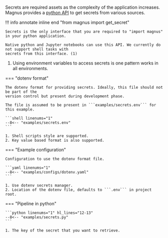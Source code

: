 Secrets are required assets as the complexity of the application increases. Magnus provides a
[python API](/interactions/#magnus.get_secret) to get secrets from various sources.

!!! info annotate inline end "from magnus import get_secret"

    Secrets is the only interface that you are required to "import magnus" in your python application.

    Native python and Jupyter notebooks can use this API. We currently do not support shell tasks with
    secrets from this interface. (1)

1. Using environment variables to access secrets is one pattern works in all environments.

=== "dotenv format"

    The dotenv format for providing secrets. Ideally, this file should not be part of the
    version control but present during development phase.

    The file is assumed to be present in ```examples/secrets.env``` for this example.

    ```shell linenums="1"
    --8<-- "examples/secrets.env"
    ```

    1. Shell scripts style are supported.
    2. Key value based format is also supported.


=== "Example configuration"

    Configuration to use the dotenv format file.

    ```yaml linenums="1"
    --8<-- "examples/configs/dotenv.yaml"
    ```

    1. Use dotenv secrets manager.
    2. Location of the dotenv file, defaults to ```.env``` in project root.


=== "Pipeline in python"

    ```python linenums="1" hl_lines="12-13"
    --8<-- "examples/secrets.py"
    ```

    1. The key of the secret that you want to retrieve.
